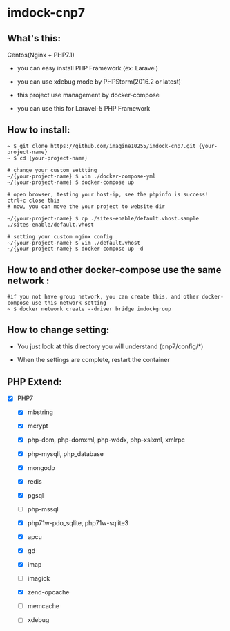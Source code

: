 imdock-cnp7
====================================================

## What's this:

Centos(Nginx + PHP7.1)

  * you can easy install PHP Framework (ex: Laravel)

  * you can use xdebug mode by PHPStorm(2016.2 or latest)

  * this project use management by docker-compose
  
  * you can use this for Laravel-5 PHP Framework

## How to install:

    ~ $ git clone https://github.com/imagine10255/imdock-cnp7.git {your-project-name}
    ~ $ cd {your-project-name}
    
    # change your custom settting
    ~/{your-project-name} $ vim ./docker-compose-yml
    ~/{your-project-name} $ docker-compose up
    
    # open browser, testing your host-ip, see the phpinfo is success! ctrl+c close this
    # now, you can move the your project to website dir
    
    ~/{your-project-name} $ cp ./sites-enable/default.vhost.sample ./sites-enable/default.vhost
    
    # setting your custom nginx config
    ~/{your-project-name} $ vim ./default.vhost
    ~/{your-project-name} $ docker-compose up -d
            
            
## How to and other docker-compose use the same network :

    #if you not have group network, you can create this, and other docker-compose use this network setting
    ~ $ docker network create --driver bridge imdockgroup
    
## How to change setting:

  * You just look at this directory you will understand (cnp7/config/*)
    
  * When the settings are complete, restart the container
    
## PHP Extend:

- [x] PHP7
  - [x] mbstring
  - [x] mcrypt
  - [x] php-dom, php-domxml, php-wddx, php-xslxml, xmlrpc
  - [x] php-mysqli, php_database
  - [x] mongodb
  - [x] redis
  - [x] pgsql
  - [ ] php-mssql  
  - [x] php71w-pdo_sqlite, php71w-sqlite3
  - [x] apcu
  - [x] gd
  - [x] imap
  - [ ] imagick
  - [x] zend-opcache
  - [ ] memcache
  - [ ] xdebug

